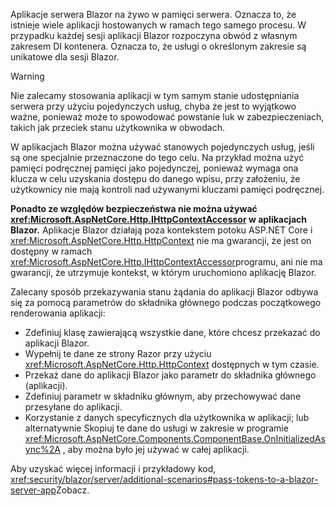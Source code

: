 Aplikacje serwera Blazor na żywo w pamięci serwera. Oznacza to, że istnieje wiele aplikacji hostowanych w ramach tego samego procesu. W przypadku każdej sesji aplikacji Blazor rozpoczyna obwód z własnym zakresem DI kontenera. Oznacza to, że usługi o określonym zakresie są unikatowe dla sesji Blazor.

> [!WARNING]
> Nie zalecamy stosowania aplikacji w tym samym stanie udostępniania serwera przy użyciu pojedynczych usług, chyba że jest to wyjątkowo ważne, ponieważ może to spowodować powstanie luk w zabezpieczeniach, takich jak przeciek stanu użytkownika w obwodach.

W aplikacjach Blazor można używać stanowych pojedynczych usług, jeśli są one specjalnie przeznaczone do tego celu. Na przykład można użyć pamięci podręcznej pamięci jako pojedynczej, ponieważ wymaga ona klucza w celu uzyskania dostępu do danego wpisu, przy założeniu, że użytkownicy nie mają kontroli nad używanymi kluczami pamięci podręcznej.

**Ponadto ze względów bezpieczeństwa nie można używać <xref:Microsoft.AspNetCore.Http.IHttpContextAccessor> w aplikacjach Blazor.** Aplikacje Blazor działają poza kontekstem potoku ASP.NET Core i <xref:Microsoft.AspNetCore.Http.HttpContext> nie ma gwarancji, że jest on dostępny w ramach <xref:Microsoft.AspNetCore.Http.IHttpContextAccessor>programu, ani nie ma gwarancji, że utrzymuje kontekst, w którym uruchomiono aplikację Blazor.

Zalecany sposób przekazywania stanu żądania do aplikacji Blazor odbywa się za pomocą parametrów do składnika głównego podczas początkowego renderowania aplikacji:

* Zdefiniuj klasę zawierającą wszystkie dane, które chcesz przekazać do aplikacji Blazor.
* Wypełnij te dane ze strony Razor przy użyciu <xref:Microsoft.AspNetCore.Http.HttpContext> dostępnych w tym czasie.
* Przekaż dane do aplikacji Blazor jako parametr do składnika głównego (aplikacji).
* Zdefiniuj parametr w składniku głównym, aby przechowywać dane przesyłane do aplikacji.
* Korzystanie z danych specyficznych dla użytkownika w aplikacji; lub alternatywnie Skopiuj te dane do usługi w zakresie w programie <xref:Microsoft.AspNetCore.Components.ComponentBase.OnInitializedAsync%2A> , aby można było jej używać w całej aplikacji.

Aby uzyskać więcej informacji i przykładowy kod, <xref:security/blazor/server/additional-scenarios#pass-tokens-to-a-blazor-server-app>Zobacz.
